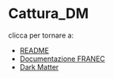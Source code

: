# Cattura_DM
clicca per tornare a:
- [README](../../../README.md)
- [Documentazione FRANEC](../../Documentazione.md)
- [Dark Matter](../Dark_Matter.md)
#
